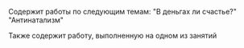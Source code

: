 Содержит работы по следующим темам:
"В деньгах ли счастье?"
"Антинатализм"

Также содержит работу, выполненную на одном из занятий